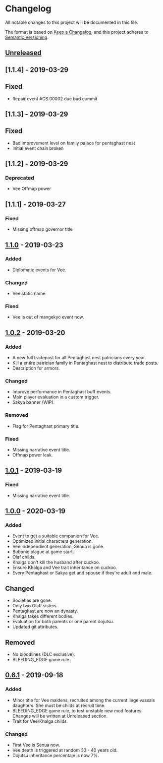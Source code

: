 # Changelog
All notable changes to this project will be documented in this file.

The format is based on [Keep a Changelog](https://keepachangelog.com/en/1.0.0/),
and this project adheres to [Semantic Versioning](https://semver.org/spec/v2.0.0.html).

## [Unreleased]

## [1.1.4] - 2019-03-29
## Fixed
- Repair event ACS.00002 due bad commit

## [1.1.3] - 2019-03-29
## Fixed
- Bad improvement level on family palace for pentaghast nest
- Initial event chain broken

## [1.1.2] - 2019-03-29
### Deprecated
- Vee Offmap power

## [1.1.1] - 2019-03-27
### Fixed
- Missing offmap governor title

## [1.1.0] - 2019-03-23
### Added
- Diplomatic events for Vee.

### Changed
- Vee static name.

### Fixed
- Vee is out of mangekyo event now.

## [1.0.2] - 2019-03-20
### Added
- A new full tradepost for all Pentaghast nest patricians every year.
- Kill a entire patrician family in Pentaghast nest to distribute trade posts.
- Description for armors.

### Changed
- Improve performance in Pentaghast buff events.
- Main player evaluation in a custom trigger.
- Sakya banner (WIP).

### Removed
- Flag for Pentaghast primary title.

### Fixed
- Missing narrative event title.
- Offmap power leak.

## [1.0.1] - 2019-03-19
### Fixed
- Missing narrative event title.

## [1.0.0] - 2020-03-19
### Added
- Event to get a suitable companion for Vee.
- Optimized initial characters generation.
- Vee independient generation, Senua is gone.
- Bubonic plague at game start.
- Olaf childs.
- Khalga don't kill the husband after cuckoo.
- Ensure Khalga and Vee trait inheritance on cuckoo.
- Every Pentaghast or Sakya get and spouse if they're adult and male.

## Changed
- Societies are gone.
- Only two Olaff sisters.
- Pentaghast are now an dynasty.
- Khalga takes different bodies.
- Evaluation for both parents or one parent dojutsu.
- Updated git attributes.

## Removed
- No bloodlines (DLC exclusive).
- BLEEDING_EDGE game rule.

## [0.6.1] - 2019-09-18
### Added

- Minor title for Vee maidens, recruited among the current liege vassals daughters. She must be childs at recruit time.
- BLEEDING_EDGE game rule, to test unstable new mod features. Changes will be written at Unreleased section.
- Trait for Vee/Khalga childs.

### Changed
- First Vee is Senua now.
- Vee death is triggered at random 33 - 40 years old.
- Dojutsu inheritance percentaje is now 7%.

[Unreleased]: https://github.com/KhanMaytok/ancestors/compare/v1.1.0...HEAD
[1.1.0]: https://github.com/KhanMaytok/ancestors/compare/v1.0.2...v1.1.0
[1.0.2]: https://github.com/KhanMaytok/ancestors/compare/v1.0.1...v1.0.2
[1.0.1]: https://github.com/KhanMaytok/ancestors/compare/v1.0.0...v1.0.1
[1.0.0]: https://github.com/KhanMaytok/ancestors/compare/v0.6.1...v1.0.0
[0.6.1]: https://github.com/KhanMaytok/ancestors/compare/v0.6.0...v0.6.1
[0.6.0]: https://github.com/KhanMaytok/ancestors/releases/tag/v0.6.0